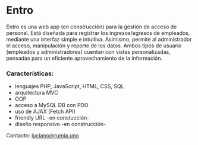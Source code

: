 # Entro
Entro es una web app (en construcción) para la gestión de acceso de personal.
Está diseñada para registrar los ingresos/egresos de empleados, mediante una interfaz simple e intuitiva. Asimismo, permite al administrador el acceso, manipulación y reporte de los datos. Ambos tipos de usuario (empleados y administradores) cuentan con vistas personalizadas, pensadas para un eficiente aprovechamiento de la información.

### Características:

- lenguajes PHP, JavaScript, HTML, CSS, SQL
- arquitectura MVC
- OOP
- acceso a MySQL DB con PDO
- uso de AJAX (Fetch API)
- friendly URL -en constucción-
- diseño responsivo -en construcción-

Contacto: luciano@rumia.uno
